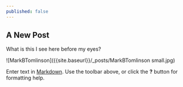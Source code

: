 ```yaml
---
published: false
---
```

## A New Post

What is this I see here before my eyes?

![MarkBTomlinson]({{site.baseurl}}/_posts/MarkBTomlinson small.jpg)


Enter text in [Markdown](http://daringfireball.net/projects/markdown/). Use the toolbar above, or click the **?** button for formatting help.
